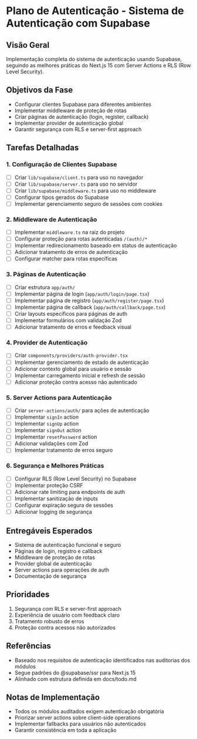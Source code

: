 # Plano de Autenticação - Sistema de Autenticação com Supabase

## Visão Geral
Implementação completa do sistema de autenticação usando Supabase, seguindo as melhores práticas do Next.js 15 com Server Actions e RLS (Row Level Security).

## Objetivos da Fase
- Configurar clientes Supabase para diferentes ambientes
- Implementar middleware de proteção de rotas
- Criar páginas de autenticação (login, register, callback)
- Implementar provider de autenticação global
- Garantir segurança com RLS e server-first approach

## Tarefas Detalhadas

### 1. Configuração de Clientes Supabase
- [ ] Criar `lib/supabase/client.ts` para uso no navegador
- [ ] Criar `lib/supabase/server.ts` para uso no servidor
- [ ] Criar `lib/supabase/middleware.ts` para uso no middleware
- [ ] Configurar tipos gerados do Supabase
- [ ] Implementar gerenciamento seguro de sessões com cookies

### 2. Middleware de Autenticação
- [ ] Implementar `middleware.ts` na raiz do projeto
- [ ] Configurar proteção para rotas autenticadas `/(auth)/*`
- [ ] Implementar redirecionamento baseado em status de autenticação
- [ ] Adicionar tratamento de erros de autenticação
- [ ] Configurar matcher para rotas específicas

### 3. Páginas de Autenticação
- [ ] Criar estrutura `app/auth/`
- [ ] Implementar página de login (`app/auth/login/page.tsx`)
- [ ] Implementar página de registro (`app/auth/register/page.tsx`)
- [ ] Implementar página de callback (`app/auth/callback/page.tsx`)
- [ ] Criar layouts específicos para páginas de auth
- [ ] Implementar formulários com validação Zod
- [ ] Adicionar tratamento de erros e feedback visual

### 4. Provider de Autenticação
- [ ] Criar `components/providers/auth-provider.tsx`
- [ ] Implementar gerenciamento de estado de autenticação
- [ ] Adicionar contexto global para usuário e sessão
- [ ] Implementar carregamento inicial e refresh de sessão
- [ ] Adicionar proteção contra acesso não autenticado

### 5. Server Actions para Autenticação
- [ ] Criar `server-actions/auth/` para ações de autenticação
- [ ] Implementar `signIn` action
- [ ] Implementar `signUp` action
- [ ] Implementar `signOut` action
- [ ] Implementar `resetPassword` action
- [ ] Adicionar validações com Zod
- [ ] Implementar tratamento de erros seguro

### 6. Segurança e Melhores Práticas
- [ ] Configurar RLS (Row Level Security) no Supabase
- [ ] Implementar proteção CSRF
- [ ] Adicionar rate limiting para endpoints de auth
- [ ] Implementar sanitização de inputs
- [ ] Configurar expiração segura de sessões
- [ ] Adicionar logging de segurança

## Entregáveis Esperados
- Sistema de autenticação funcional e seguro
- Páginas de login, registro e callback
- Middleware de proteção de rotas
- Provider global de autenticação
- Server actions para operações de auth
- Documentação de segurança

## Prioridades
1. Segurança com RLS e server-first approach
2. Experiência de usuário com feedback claro
3. Tratamento robusto de erros
4. Proteção contra acessos não autorizados

## Referências
- Baseado nos requisitos de autenticação identificados nas auditorias dos módulos
- Segue padrões do @supabase/ssr para Next.js 15
- Alinhado com estrutura definida em docs/todo.md

## Notas de Implementação
- Todos os módulos auditados exigem autenticação obrigatória
- Priorizar server actions sobre client-side operations
- Implementar fallbacks para usuários não autenticados
- Garantir consistência em toda a aplicação